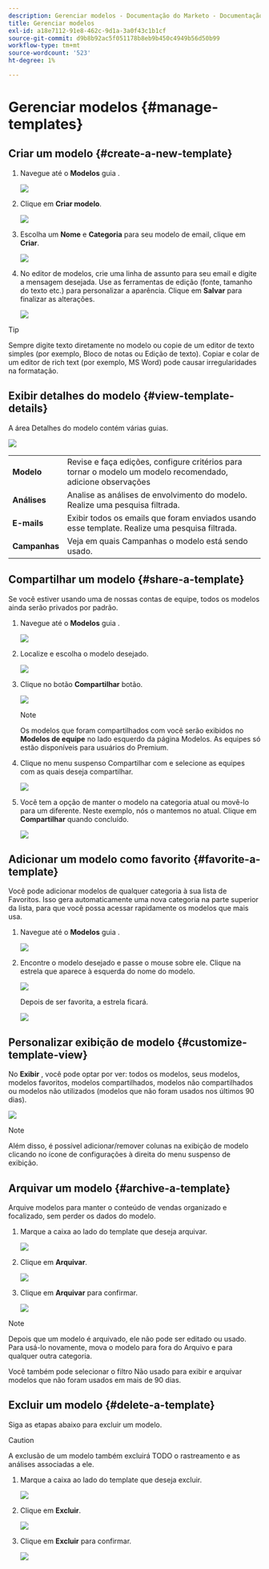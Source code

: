 ```yaml
---
description: Gerenciar modelos - Documentação do Marketo - Documentação do produto
title: Gerenciar modelos
exl-id: a18e7112-91e8-462c-9d1a-3a0f43c1b1cf
source-git-commit: d9b8b92ac5f051178b8eb9b450c4949b56d50b99
workflow-type: tm+mt
source-wordcount: '523'
ht-degree: 1%

---
```


# Gerenciar modelos {#manage-templates}

## Criar um modelo {#create-a-new-template}

1. Navegue até o **Modelos** guia .

   ![](assets/manage-templates-1.png)

1. Clique em **Criar modelo**.

   ![](assets/manage-templates-2.png)

1. Escolha um **Nome** e **Categoria** para seu modelo de email, clique em **Criar**.

   ![](assets/manage-templates-3.png)

1. No editor de modelos, crie uma linha de assunto para seu email e digite a mensagem desejada. Use as ferramentas de edição (fonte, tamanho do texto etc.) para personalizar a aparência. Clique em **Salvar** para finalizar as alterações.

   ![](assets/manage-templates-4.png)

>[!TIP]
>
>Sempre digite texto diretamente no modelo ou copie de um editor de texto simples (por exemplo, Bloco de notas ou Edição de texto). Copiar e colar de um editor de rich text (por exemplo, MS Word) pode causar irregularidades na formatação.

## Exibir detalhes do modelo {#view-template-details}

A área Detalhes do modelo contém várias guias.

![](assets/manage-templates-4a.png)

<table>
 <tr>
  <td><strong>Modelo</strong></td>
  <td>Revise e faça edições, configure critérios para tornar o modelo um modelo recomendado, adicione observações</td>
 </tr>
 <tr>
  <td><strong>Análises</strong></td>
  <td>Analise as análises de envolvimento do modelo. Realize uma pesquisa filtrada.</td>
 </tr>
 <tr>
  <td><strong>E-mails</strong></td>
  <td>Exibir todos os emails que foram enviados usando esse template. Realize uma pesquisa filtrada.</td>
 </tr>
 <tr>
  <td><strong>Campanhas</strong></td>
  <td>Veja em quais Campanhas o modelo está sendo usado.</td>
 </tr>
</table>

## Compartilhar um modelo {#share-a-template}

Se você estiver usando uma de nossas contas de equipe, todos os modelos ainda serão privados por padrão.

1. Navegue até o **Modelos** guia .

   ![](assets/manage-templates-5.png)

1. Localize e escolha o modelo desejado.

   ![](assets/manage-templates-6.png)

1. Clique no botão **Compartilhar** botão.

   ![](assets/manage-templates-7.png)

   >[!NOTE]
   >
   >Os modelos que foram compartilhados com você serão exibidos no **Modelos de equipe** no lado esquerdo da página Modelos. As equipes só estão disponíveis para usuários do Premium.

1. Clique no menu suspenso Compartilhar com e selecione as equipes com as quais deseja compartilhar.

   ![](assets/manage-templates-8.png)

1. Você tem a opção de manter o modelo na categoria atual ou movê-lo para um diferente. Neste exemplo, nós o mantemos no atual. Clique em **Compartilhar** quando concluído.

   ![](assets/manage-templates-9.png)

## Adicionar um modelo como favorito {#favorite-a-template}

Você pode adicionar modelos de qualquer categoria à sua lista de Favoritos. Isso gera automaticamente uma nova categoria na parte superior da lista, para que você possa acessar rapidamente os modelos que mais usa.

1. Navegue até o **Modelos** guia .

   ![](assets/manage-templates-10.png)

1. Encontre o modelo desejado e passe o mouse sobre ele. Clique na estrela que aparece à esquerda do nome do modelo.

   ![](assets/manage-templates-11.png)

   Depois de ser favorita, a estrela ficará.

   ![](assets/manage-templates-12.png)

## Personalizar exibição de modelo {#customize-template-view}

No **Exibir** , você pode optar por ver: todos os modelos, seus modelos, modelos favoritos, modelos compartilhados, modelos não compartilhados ou modelos não utilizados (modelos que não foram usados nos últimos 90 dias).

![](assets/manage-templates-13.png)

>[!NOTE]
>
>Além disso, é possível adicionar/remover colunas na exibição de modelo clicando no ícone de configurações à direita do menu suspenso de exibição.

## Arquivar um modelo {#archive-a-template}

Arquive modelos para manter o conteúdo de vendas organizado e focalizado, sem perder os dados do modelo.

1. Marque a caixa ao lado do template que deseja arquivar.

   ![](assets/manage-templates-14.png)

1. Clique em **Arquivar**.

   ![](assets/manage-templates-15.png)

1. Clique em **Arquivar** para confirmar.

   ![](assets/manage-templates-16.png)

>[!NOTE]
>
>Depois que um modelo é arquivado, ele não pode ser editado ou usado. Para usá-lo novamente, mova o modelo para fora do Arquivo e para qualquer outra categoria.

Você também pode selecionar o filtro Não usado para exibir e arquivar modelos que não foram usados em mais de 90 dias.

## Excluir um modelo {#delete-a-template}

Siga as etapas abaixo para excluir um modelo.

>[!CAUTION]
>
>A exclusão de um modelo também excluirá TODO o rastreamento e as análises associadas a ele.

1. Marque a caixa ao lado do template que deseja excluir.

   ![](assets/manage-templates-17.png)

1. Clique em **Excluir**.

   ![](assets/manage-templates-18.png)

1. Clique em **Excluir** para confirmar.

   ![](assets/manage-templates-19.png)
